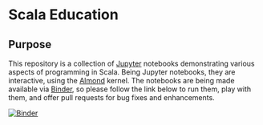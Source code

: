 # Scala Education

## Purpose

This repository is a collection of [Jupyter](https://jupyter.org/) notebooks demonstrating various aspects of programming in Scala. Being Jupyter notebooks, they are interactive, using the [Almond](http://almond.sh) kernel. The notebooks are being made available via [Binder](https://mybinder.org/), so please follow the link below to run them, play with them, and offer pull requests for bug fixes and enhancements.

[![Binder](https://mybinder.org/badge_logo.svg)](https://mybinder.org/v2/gh/paul-snively-exa/scala-education/master)